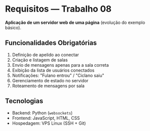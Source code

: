 # Requisitos — Trabalho 08

**Aplicação de um servidor web de uma página** (evolução do exemplo básico).

## Funcionalidades Obrigatórias
1. Definição de apelido ao conectar  
2. Criação e listagem de salas  
3. Envio de mensagens apenas para a sala correta  
4. Exibição da lista de usuários conectados  
5. Notificações: "Fulano entrou" / "Ciclano saiu"  
6. Gerenciamento de estado no servidor  
7. Roteamento de mensagens por sala

## Tecnologias
* Backend: Python (`websockets`)
* Frontend: JavaScript, HTML, CSS
* Hospedagem: VPS Linux (SSH + Git)

